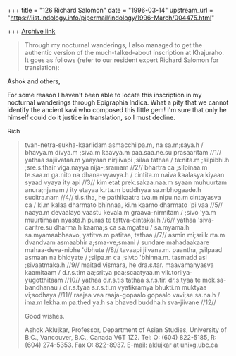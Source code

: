 +++
title = "126 Richard Salomon"
date = "1996-03-14"
upstream_url = "https://list.indology.info/pipermail/indology/1996-March/004475.html"

+++
[Archive link](https://list.indology.info/pipermail/indology/1996-March/004475.html)



> 
> Through my nocturnal wanderings, I also managed to get the authentic
> version of the much-talked-about inscription at Khajuraho. It goes as
> follows (refer to our resident expert Richard Salomon for translation): 

Ashok and others,

For some reason I haven't been able to locate this inscription in my 
nocturnal wanderings through Epigraphia Indica.  What a pity that we 
cannot identify the ancient kavi who composed this little gem!  I'm sure 
that only he himself could do it justice in translation, so I 
must decline.

Rich



> 
> tvan-netra-sukha-kaariidam asmacchilpa.m, na sa.m;saya.h /
> bhavya.m divya.m ;siva.m kaavya.m paa.saa.ne.su prasaaritam //1//
> yathaa sajiivataa.m yaayaan nirjiivapi ;silaa tathaa /
> ta:nita.m ;silpibhi.h ;sre.s.thair viga.nayya nija-;sramam //2//
> bhartra ca ;silpinaa.m te.saa.m ga.nito na dhana-vyavya.h /
> cintita.m naiva  kaalasya kiyaan syaad vyaya ity api //3//
> kim etat prek.sakaa.naa.m syaan muhuurtam anura;njanam /
> ity etayaa k.rta.m buddhyaa sa.mbhogaade.h sucitra.nam //4//
> ti.s.tha, he pathikaatra tva.m nipu.na.m cintayasva ca /
> ki.m kalaa dharmato bhinnaa, ki.m kaamo dharmato 'pi vaa //5//
> naaya.m devaalayo vaastu kevala.m graava-nirmitam /
> ;sivo 'ya.m muurtimaan nyasta.h puras te tattva-cintakai.h //6//
> yathaa 'siva-caritre.su dharma.h kaama;s ca sa.mgatau /
> sa.myama.h sa.myamaabhaavo, yatitva.m patitaa, tathaa //7//
> asmin mi;sriik.rta.m dvandvam asmaabhir a;sma-ve;smani /
> sundare mahadaakaare mahaa-deva-nibhe 'dbhute //8//
> tavaapi jiivana.m. paantha, ;silpaad asmaan na bhidyate /
> ;silpa.m ca ;sivto 'bhinna.m. tasmadd asi ;sivaatmaka.h //9//
> maitad vismara, he dra.s.tar. maavamanyasva kaamitaam /
> d.r.s.tim aa;sritya paa;scaatyaa.m vik.toriiya-yugotthitaam //10//
> yathaa d.r.s.tis tathaa s.r.s.tir. dr.s.tyaa te mok.sa-bandhanau /
> d.r.s.tyaa s.r.s.ti.m vyatikramya bhukti.m muktyaa vi;sodhaya //11//
> raajaa vaa raaja-gopaalo gopaalo vavi;se.sa.na.h /
> ima.m lekha.m pa.thed ya.h sa bhaved buddha.h sva-jiivane //12//
> 
> Good wishes.
> 
> Ashok Aklujkar, Professor, Department of Asian Studies, University of B.C.,
> Vancouver, B.C., Canada V6T 1Z2. Tel: O: (604) 822-5185, R: (604) 274-5353.
>  Fax O:
> 822-8937. E-mail: aklujkar at unixg.ubc.ca
> 
> 
> 




